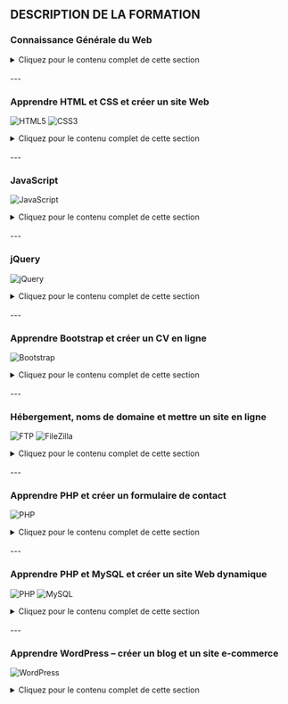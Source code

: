 ## DESCRIPTION DE LA FORMATION

### Connaissance Générale du Web
<details>
  <summary>Cliquez pour le contenu complet de cette section</summary>

- Comment fonctionne un site Web ?
- Qu'est ce que le développement Front-End ?
- Qu'est ce que le développement Back-End ?
- Mise en place: Installation du Navigateur Web
- Mise en place: Installation de l'éditeur de code
- Mise en place: Afficher les extensions de fichier
- Mise en place: Petit conseil avant de commencer
- Comment réussir sa formation en ligne ?
- Qui suis-je ?

</details> <br>
---

### Apprendre HTML et CSS et créer un site Web 
![HTML5](https://img.shields.io/badge/-HTML5-E34F26?style=flat&logo=html5&logoColor=white)
![CSS3](https://img.shields.io/badge/-CSS3-1572B6?style=flat&logo=css3&logoColor=white) 
<details>
  <summary>Cliquez pour le contenu complet de cette section</summary>

  <details><summary>HTML et CSS: Introduction</summary>
  <ul>
    <li>Les bases d'HTML : Syntaxe</li>
    <li>Les bases d'HTML : Structure d'une page</li>
    <li>Les bases d'HTML : Paragraphes et Titres</li>
    <li>Les bases d'HTML : Tags spéciaux</li>
    <li>Les bases d'HTML : Liens</li>
    <li>Les bases d'HTML : Images</li>
    <li>Les bases d'HTML : Listes</li>
    <li>Les bases d'HTML : Attribut style</li>
    <li>Les bases d'HTML : Divs</li>
    <li>Les bases d'HTML : Formulaires</li>
  </ul>
  </details>

  <details><summary>Quiz HTML</summary>
  <ul>
    <li>Quiz HTML</li>
  </ul>
  </details>

  <details><summary>Les bases de CSS</summary>
  <ul>
    <li>Les bases de CSS : Différentes façons d'écrire du CSS</li>
    <li>Les bases de CSS : Syntaxe</li>
    <li>Les bases de CSS : Couleurs</li>
    <li>Les bases de CSS : Unités de mesure</li>
    <li>Les bases de CSS : Polices</li>
    <li>Les bases de CSS : Sélecteurs</li>
    <li>Les bases de CSS : Propriété Display</li>
    <li>Les bases de CSS : Modèle de la boîte</li>
    <li>Les bases de CSS : Propriété Float</li>
    <li>Les bases de CSS : Propriété Position</li>
  </ul>
  </details>

  <details><summary>Quiz CSS</summary>
  <ul>
    <li>Quiz CSS</li>
  </ul>
  </details>

  <details><summary>Projet: Mise en place d'un site Web</summary>
  <ul>
    <li>Projet : Mise en place</li>
    <li>Projet : Architecture du site</li>
    <li>Projet : Partie Header</li>
    <li>Projet : Partie Main Image</li>
    <li>Projet : Partie Steps</li>
    <li>Projet : Partie Possibilities</li>
    <li>Projet : Partie Contact</li>
    <li>Projet : Partie Footer</li>
  </ul>
  </details>

  <details><summary>Bonus</summary>
  <ul>
    <li>Bonus : Utiliser Google Chrome pour inspecter et modifier HTML et CSS</li>
  </ul>
  </details>

</details> <br>
---

### JavaScript 
![JavaScript](https://img.shields.io/badge/-JavaScript-F7DF1E?style=flat&logo=javascript&logoColor=black)
<details>
  <summary>Cliquez pour le contenu complet de cette section</summary>

  <details><summary>Javascript: Introduction</summary>
  <ul>
    <li>Les bases de Javascript : Console</li>
    <li>Les bases de Javascript : Où écrit-on le Javascript</li>
    <li>Les bases de Javascript : Syntaxe et Variables</li>
    <li>Les bases de Javascript : Numbers and Strings (Nombres et Chaînes de caractères)</li>
    <li>Les bases de Javascript : Operators (Opérateurs)</li>
    <li>Les bases de Javascript : Commentaires</li>
    <li>Les bases de Javascript : Booleans and Comparisons (Booléens et Comparaisons)</li>
    <li>Les bases de Javascript : Conditions</li>
    <li>Les bases de Javascript : Loops (Boucles)</li>
    <li>Les bases de Javascript : Fonctions</li>
    <li>Les bases de Javascript : Scope</li>
    <li>Les bases de Javascript : Arrays (Tableaux)</li>
    <li>Les bases de Javascript : Objects (Objets)</li>
    <li>Les bases de Javascript : Fonctions Constructeurs</li>
  </ul>
  </details>

  <details><summary>Projets et Quizz</summary>
  <ul>
    <li>Quiz Javascript</li>
    <li>Projet : Création du Canvas</li>
    <li>Projet : Rafraîchir le Canvas</li>
    <!-- More items here -->
  </ul>
  </details>

  <details><summary>Ressources Supplémentaires</summary>
  <ul>
    <li>Approfondir avec la Formation Javascript - Teaser</li>
    <li>Cours de la Formation Javascript - Coupons Udemy</li>
  </ul>
  </details>


</details> <br>
---

### jQuery
![jQuery](https://img.shields.io/badge/-jQuery-0769AD?style=flat&logo=jquery&logoColor=white)
<details>
  ![jQuery](https://img.shields.io/badge/-jQuery-0769AD?style=flat&logo=jquery&logoColor=white)
  <summary>Cliquez pour le contenu complet de cette section</summary>

  <details><summary>jQuery: Introduction</summary>
  <ul>
    <li>Les bases de jQuery : Qu'est-ce que jQuery et comment l'utiliser</li>
    <li>Les bases de jQuery : Selectors (Sélecteurs)</li>
    <li>Les bases de jQuery : Events (Événements)</li>
    <li>Les bases de jQuery : Effects (Effets)</li>
    <li>Les bases de jQuery : Animations</li>
    <li>Les bases de jQuery : jQuery et HTML</li>
    <li>Les bases de jQuery : jQuery et CSS</li>
    <li>Les bases de jQuery : jQuery et l'arborescence des éléments</li>
    <li>Les bases de jQuery : Découverte rapide d'AJAX</li>
  </ul>
  </details>

  <details><summary>Quiz jQuery</summary>
  <ul>
    <li>Quiz jQuery</li>
  </ul>
  </details>

  <details><summary>Projets jQuery</summary>
  <ul>
    <li>Projet : Création des éléments - Partie 1</li>
    <li>Projet : Création des éléments - Partie 2</li>
    <li>Projet : Changer les polices</li>
    <li>Projet : Mise en place du décor</li>
    <li>Projet : Animation d'ouverture</li>
    <li>Projet : Ouverture et Fermeture</li>
    <li>Projet : Ouverture de départ</li>
    <li>Projet : Rajoutons les boutons</li>
    <li>Projet : Activons les boutons</li>
  </ul>
  </details>

</details> <br>
---

### Apprendre Bootstrap et créer un CV en ligne 
![Bootstrap](https://img.shields.io/badge/-Bootstrap-563D7C?style=flat&logo=bootstrap&logoColor=white)
<details>
  <summary>Cliquez pour le contenu complet de cette section</summary>

  <details><summary>Bootstrap: Introduction</summary>
  <ul>
    <li>Les bases de Bootstrap : Qu'est-ce que Bootstrap et comment l'utiliser?</li>
    <li>Les bases de Bootstrap : Container</li>
    <li>Les bases de Bootstrap : Breakpoints</li>
    <li>Les bases de Bootstrap : Grid System</li>
    <li>Les bases de Bootstrap : Typography</li>
    <li>Les bases de Bootstrap : Forms</li>
    <li>Les bases de Bootstrap : Buttons + Buttons Group</li>
    <li>Les bases de Bootstrap : Images</li>
    <li>Les bases de Bootstrap : Icons</li>
  </ul>
  </details>

  <details><summary>Quiz Bootstrap</summary>
  <ul>
    <li>Quiz Bootstrap 1</li>
    <li>Quiz Bootstrap 2</li>
  </ul>
  </details>

  <details><summary>Les bases de Bootstrap: Sujets Avancés</summary>
  <ul>
    <li>Les bases de Bootstrap : Dropdowns</li>
    <li>Les bases de Bootstrap : Progress Bars</li>
    <li>Les bases de Bootstrap : Tooltips</li>
    <li>Les bases de Bootstrap : Modals</li>
    <li>Les bases de Bootstrap : Navbar</li>
    <li>Les bases de Bootstrap : Scrollspy</li>
    <li>Les bases de Bootstrap : Components</li>
  </ul>
  </details>

  <details><summary>Projets Bootstrap</summary>
  <ul>
    <li>Projet : Création des éléments</li>
    <li>Projet : Première Section</li>
    <li>Projet : Compétences</li>
    <li>Projet : Expérience Professionnelle - Partie 1</li>
    <li>Projet : Expérience Professionnelle - Partie 2</li>
    <li>Projet : Éducation</li>
    <li>Projet : Portfolio</li>
    <li>Projet : Recommandations</li>
    <li>Projet : Footer</li>
    <li>Projet : Menu</li>
  </ul>
  </details>

</details> <br>
---

### Hébergement, noms de domaine et mettre un site en ligne 
![FTP](https://img.shields.io/badge/-FTP-007ACC?style=flat&logo=ftp&logoColor=white) ![FileZilla](https://img.shields.io/badge/-FileZilla-BF0000?style=flat&logo=filezilla&logoColor=white)

<details>
  <summary>Cliquez pour le contenu complet de cette section</summary>

  <details><summary>Hébergement: Introduction</summary>
  <ul>
    <li>Mise en place du pack d'hébergement : Que contient le Pack ?</li>
    <li>Mise en place du pack d'hébergement : Comment le configurer ?</li>
    <li>Mise en place du pack d'hébergement : Accéder au cPanel</li>
    <li>FTP et Filezilla : Installation et connexion au serveur</li>
    <li>FTP et Filezilla : Mise en ligne de votre premier site</li>
  </ul>
  </details>

  <details><summary>Noms de domaine</summary>
  <ul>
    <li>Sous domaines</li>
    <li>Domaines supplémentaires</li>
    <li>Alias</li>
    <li>Redirections</li>
  </ul>
  </details>

  <details><summary>Emails personnalisés</summary>
  <ul>
    <li>Créer un email personnalisé</li>
    <li>Redirection d'e-mails</li>
  </ul>
  </details>

  <details><summary>Quiz Hébergement</summary>
  <ul>
    <li>Quiz Hébergement</li>
  </ul>
  </details>

  <details><summary>Projets</summary>
  <ul>
    <li>Projet : Mettons votre CV en domaine principal</li>
    <li>Projet : Mettons en ligne tous vos projets</li>
    <li>Projet : Mettons à jour votre portfolio avec vos projets</li>
  </ul>
  </details>

</details> <br>
---

### Apprendre PHP et créer un formulaire de contact
![PHP](https://img.shields.io/badge/-PHP-777BB4?style=flat&logo=php&logoColor=white)
<details>
  <summary>Cliquez pour le contenu complet de cette section</summary>

  <details><summary>PHP: Introduction</summary>
  <ul>
    <li>Les bases de PHP : Installation d'un serveur local</li>
    <li>Les bases de PHP : Syntaxe</li>
    <li>Les bases de PHP : Variables</li>
    <li>Les bases de PHP : Scopes</li>
    <li>Les bases de PHP : Types de variables</li>
    <li>Les bases de PHP : Strings (Chaînes de caractères)</li>
    <li>Les bases de PHP : Constants (Constantes)</li>
    <li>Les bases de PHP : Operators (Opérateurs) - Partie 1</li>
    <li>Les bases de PHP : Operators (Opérateurs) - Partie 2</li>
    <li>Les bases de PHP : Conditions</li>
    <li>Les bases de PHP : Loops (Boucles)</li>
    <li>Les bases de PHP : Functions (Fonctions)</li>
    <li>Quiz PHP 1</li>
  </ul>
  </details>

  <details><summary>PHP: Structures de Données</summary>
  <ul>
    <li>Les bases de PHP : Arrays (Tableaux)</li>
    <li>Les bases de PHP : Objects (Objets)</li>
  </ul>
  </details>

  <details><summary>PHP: Inclusions</summary>
  <ul>
    <li>Les bases de PHP : Include et Require</li>
  </ul>
  </details>

  <details><summary>PHP: Super Globales</summary>
  <ul>
    <li>Les bases de PHP : Super Globales</li>
    <li>Les bases de PHP : GET</li>
    <li>Les bases de PHP : POST</li>
    <li>Les bases de PHP : Sessions</li>
    <li>Les bases de PHP : Cookies</li>
  </ul>
  </details>

  <details><summary>Quiz PHP</summary>
  <ul>
    <li>Quiz PHP 2</li>
  </ul>
  </details>

  <details><summary>Projet PHP</summary>
  <ul>
    <li>Projet : Mise en place du décor (HTML)</li>
    <li>Projet : Mise en place du décor (CSS)</li>
    <li>Projet : Construction du formulaire (HTML)</li>
    <li>Projet : Construction du formulaire (CSS)</li>
    <li>Projet : Récupération des données</li>
    <li>Projet : Sécurité du Formulaire</li>
    <li>Projet : Validation des données - Partie 1</li>
    <li>Projet : Validation des données - Partie 2</li>
    <li>Projet : Message de remerciements</li>
    <li>Projet : Envoi du mail</li>
    <li>Projet : Amélioration avec AJAX - Partie 1</li>
    <li>Projet : Amélioration avec AJAX - Partie 2</li>
    <li>Projet : Intégration au CV</li>
  </ul>
  </details>

</details> <br>
---

### Apprendre PHP et MySQL et créer un site Web dynamique
![PHP](https://img.shields.io/badge/-PHP-777BB4?style=flat&logo=php&logoColor=white) ![MySQL](https://img.shields.io/badge/-MySQL-4479A1?style=flat&logo=mysql&logoColor=white)
<details>
  <summary>Cliquez pour le contenu complet de cette section</summary>

  <details><summary>PHP et MySQL: Introduction</summary>
  <ul>
    <li>Introduction : Un peu d'explication</li>
    <li>Introduction : Accéder à phpMyAdmin</li>
    <li>Introduction : Découverte des bases de données</li>
    <li>Introduction : Un exemple réel de base de données</li>
  </ul>
  </details>

  <details><summary>Les bases de SQL</summary>
  <ul>
    <li>Les bases de SQL : CREATE</li>
    <li>Les bases de SQL : SELECT</li>
    <li>Les bases de SQL : INSERT</li>
    <li>Les bases de SQL : UPDATE</li>
    <li>Les bases de SQL : DELETE</li>
    <li>Les bases de SQL : WHERE</li>
    <li>Les bases de SQL : ALIAS</li>
    <li>Les bases de SQL : JOIN</li>
    <li>Les bases de SQL : DATE</li>
    <li>Les bases de SQL : FUNCTIONS</li>
    <li>Les bases de SQL : GROUP BY et HAVING</li>
  </ul>
  </details>

  <details><summary>Quiz MySQL</summary>
  <ul>
    <li>Quiz MySQL</li>
  </ul>
  </details>

  <details><summary>PHP et MySQL: PDO ou MySQLi</summary>
  <ul>
    <li>PHP et MySQL : PDO ou MySQLi</li>
    <li>PHP et MySQL : Connexion à une base de données</li>
    <li>PHP et MySQL : Fonction query</li>
    <li>PHP et MySQL : Fonctions prepare et execute</li>
  </ul>
  </details>

  <details><summary>Projet: Création d'un site dynamique</summary>
  <ul>
    <li>Projet : Création du site statique (HTML)</li>
    <li>Projet : Création du site statique (CSS)</li>
    <li>Projet : Création de la base de données</li>
    <li>Projet : Connexion à la base de données</li>
    <li>Projet : Création de l'Admin</li>
    <li>Projet : Admin - Liste des items</li>
    <li>Projet : Admin - Afficher un item</li>
    <li>Projet : Admin - Ajouter un item - Partie 1</li>
    <li>Projet : Admin - Ajouter un item - Partie 2</li>
    <li>Projet : Admin - Modifier un item - Partie 1</li>
    <li>Projet : Admin - Modifier un item - Partie 2</li>
    <li>Projet : Admin - Supprimer un item</li>
    <li>Projet : Rendre le site dynamique</li>
  </ul>
  </details>

</details> <br>
---

### Apprendre WordPress – créer un blog et un site e-commerce
![WordPress](https://img.shields.io/badge/-WordPress-21759B?style=flat&logo=wordpress&logoColor=white)
<details>
  <summary>Cliquez pour le contenu complet de cette section</summary>

  <details><summary>WordPress: Introduction</summary>
  <ul>
    <li>Découverte et Installation : Qu'est-ce que WordPress ?</li>
    <li>Découverte et Installation : Différences entre wordpress.com et wordpress.org</li>
    <li>Découverte et Installation : Créer un blog WordPress en 10 minutes</li>
    <li>Découverte et Installation : Installer WordPress manuellement (optionnel)</li>
    <li>Découverte et Installation : Découverte rapide de la partie Admin</li>
  </ul>
  </details>

  <details><summary>Les bases de WordPress</summary>
  <ul>
    <li>Les bases de WordPress : Posts (Articles)</li>
    <li>Les bases de WordPress : Catégories et Tags (Étiquettes)</li>
    <li>Les bases de WordPress : Éditeur de texte</li>
    <li>Les bases de WordPress : Images</li>
    <li>Les bases de WordPress : Intégrer des éléments externes (Youtube, Facebook...)</li>
    <li>Les bases de WordPress : Menus</li>
    <li>Les bases de WordPress : Widgets</li>
    <li>Les bases de WordPress : Utilisateurs</li>
    <li>Les bases de WordPress : Commentaires</li>
    <li>Les bases de WordPress : Widgets, Thèmes et Plugins</li>
  </ul>
  </details>

  <details><summary>Widgets, Thèmes et Plugins</summary>
  <ul>
    <li>Widgets, Thèmes et Plugins : Thèmes gratuits</li>
    <li>Widgets, Thèmes et Plugins : Personnaliser un thème</li>
    <li>Widgets, Thèmes et Plugins : Thèmes payants</li>
    <li>Widgets, Thèmes et Plugins : Plugins</li>
  </ul>
  </details>

  <details><summary>Quiz WordPress</summary>
  <ul>
    <li>Quiz WordPress</li>
  </ul>
  </details>

  <details><summary>Plugin Yoast SEO</summary>
  <ul>
    <li>Plugin Yoast SEO : Tableau de Bord</li>
    <li>Plugin Yoast SEO : Titres et Métas</li>
    <li>Plugin Yoast SEO : Réseaux Sociaux</li>
    <li>Plugin Yoast SEO : Sitemaps</li>
    <li>Plugin Yoast SEO : Autres réglages</li>
    <li>Plugin Yoast SEO : Pages et Posts spécifiques</li>
  </ul>
  </details>

  <details><summary>Plugin SumoMe</summary>
  <ul>
    <li>Plugin SumoMe : Boutons de partage sur les réseaux sociaux</li>
  </ul>
  </details>

  <details><summary>Plugin WooCommerce</summary>
  <ul>
    <li>Plugin WooCommerce : Création de nos premiers produits</li>
    <li>Plugin WooCommerce : Création d'un produit variable</li>
    <li>Plugin WooCommerce : Réglages généraux</li>
  </ul>
  </details>

  <details><summary>Un peu de code pour mieux personnaliser</summary>
  <ul>
    <li>Un peu de code pour mieux personnaliser : CSS et thème enfant</li>
    <li>Un peu de code pour mieux personnaliser : Afficher le Call To Action</li>
    <li>Un peu de code pour mieux personnaliser : Modifier le footer</li>
  </ul>
  </details>

</details>


